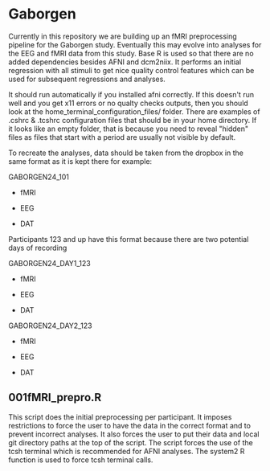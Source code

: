 # Gaborgen

Currently in this repository we are building up an fMRI preprocessing pipeline for the Gaborgen study. Eventually this may evolve into analyses for the EEG and fMRI data from this study. Base R is used so that there are no added dependencies besides AFNI and dcm2niix. It performs an initial regression with all stimuli to get nice quality control features which can be used for subsequent regressions and analyses.

It should run automatically if you installed afni correctly. If this doesn't run well and you get x11 errors or no qualty checks outputs, then you should look at the home_terminal_configuration_files/ folder. There are examples of .cshrc & .tcshrc configuration files that should be in your home directory. If it looks like an empty folder, that is because you need to reveal "hidden" files as files that start with a period are usually not visible by default. 

To recreate the analyses, data should be taken from the dropbox in the same format as it is kept there for example:

GABORGEN24_101

- fMRI

- EEG

- DAT

Participants 123 and up have this format because there are two potential days of recording

GABORGEN24_DAY1_123

- fMRI

- EEG

- DAT

GABORGEN24_DAY2_123

- fMRI

- EEG

- DAT

## 001fMRI_prepro.R
This script does the initial preprocessing per participant. It imposes restrictions to force the user to have the data in the correct format and to prevent incorrect analyses. It also forces the user to put their data and local git directory paths at the top of the script. The script forces the use of the tcsh terminal which is recommended for AFNI analyses. The system2 R function is used to force tcsh terminal calls.

